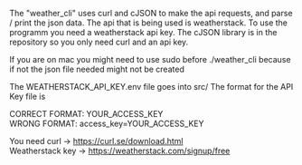 The "weather_cli" uses curl and cJSON to make the api requests, and parse / print the json data. 
The api that is being used is weatherstack. To use the programm you need a weatherstack api key.
The cJSON library is in the repository so you only need curl and an api key.  

If you are on mac you might need to use sudo before ./weather_cli <city name> 
because if not the json file needed might not be created

The WEATHERSTACK_API_KEY.env file goes into src/
The format for the API Key file is   

CORRECT FORMAT: YOUR_ACCESS_KEY  
WRONG FORMAT: access_key=YOUR_ACCESS_KEY  

You need curl -> https://curl.se/download.html  
Weatherstack key -> https://weatherstack.com/signup/free
